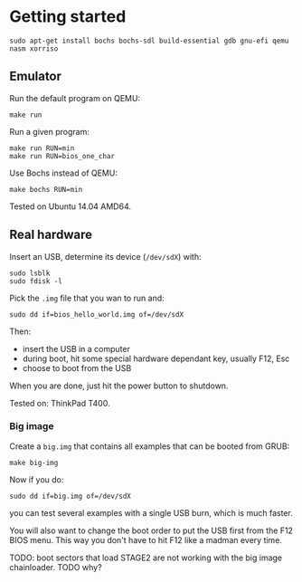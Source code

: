 # Getting started

    sudo apt-get install bochs bochs-sdl build-essential gdb gnu-efi qemu nasm xorriso

## Emulator

Run the default program on QEMU:

    make run

Run a given program:

    make run RUN=min
    make run RUN=bios_one_char

Use Bochs instead of QEMU:

    make bochs RUN=min

Tested on Ubuntu 14.04 AMD64.

## Real hardware

Insert an USB, determine its device (`/dev/sdX`) with:

    sudo lsblk
    sudo fdisk -l

Pick the `.img` file that you wan to run and:

    sudo dd if=bios_hello_world.img of=/dev/sdX

Then:

- insert the USB in a computer
- during boot, hit some special hardware dependant key, usually F12, Esc
- choose to boot from the USB

When you are done, just hit the power button to shutdown.

Tested on: ThinkPad T400.

### Big image

Create a `big.img` that contains all examples that can be booted from GRUB:

    make big-img

Now if you do:

    sudo dd if=big.img of=/dev/sdX

you can test several examples with a single USB burn, which is much faster.

You will also want to change the boot order to put the USB first from the F12 BIOS menu. This way you don't have to hit F12 like a madman every time.

TODO: boot sectors that load STAGE2 are not working with the big image chainloader. TODO why?
